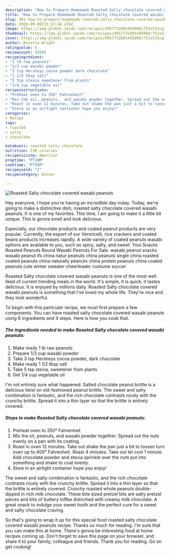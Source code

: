 ```yaml
---
description: "How to Prepare Homemade Roasted Salty chocolate covered wasabi peanuts"
title: "How to Prepare Homemade Roasted Salty chocolate covered wasabi peanuts"
slug: 481-how-to-prepare-homemade-roasted-salty-chocolate-covered-wasabi-peanuts
date: 2020-09-06T23:23:44.478Z
image: https://img-global.cpcdn.com/recipes/4957732885495808/751x532cq70/roasted-salty-chocolate-covered-wasabi-peanuts-recipe-main-photo.jpg
thumbnail: https://img-global.cpcdn.com/recipes/4957732885495808/751x532cq70/roasted-salty-chocolate-covered-wasabi-peanuts-recipe-main-photo.jpg
cover: https://img-global.cpcdn.com/recipes/4957732885495808/751x532cq70/roasted-salty-chocolate-covered-wasabi-peanuts-recipe-main-photo.jpg
author: Rosetta Wright
ratingvalue: 5
reviewcount: 34569
recipeingredient:
- "1 lb raw peanuts"
- "1/3 cup wasabi powder"
- "3 tsp Hersheys cocoa powder dark chocolate"
- "1 1/2 tbsp salt"
- "5 tsp stevia sweetener from plants"
- "1/4 cup vegetable oil"
recipeinstructions:
- "Preheat oven to 350° Fahrenheit"
- "Mix the oil, peanuts,  and wasabi powder together. Spread out the nuts evenly on a pan with its coating."
- "Roast in oven 12 minutes. Take out shake the pan just a bit to loosen turn oven up to 400° Fahrenheit. Roast 4 minutes.  Take out let cool 1 minute.  Add chocolate powder and stevia sprinkle over the nuts put into something and shake to coat evenly."
- "Store in an airtight container hope you enjoy!"
categories:
- Recipe
tags:
- roasted
- salty
- chocolate

katakunci: roasted salty chocolate 
nutrition: 230 calories
recipecuisine: American
preptime: "PT18M"
cooktime: "PT55M"
recipeyield: "2"
recipecategory: Dinner

---
```



![Roasted Salty chocolate covered wasabi peanuts](https://img-global.cpcdn.com/recipes/4957732885495808/751x532cq70/roasted-salty-chocolate-covered-wasabi-peanuts-recipe-main-photo.jpg)

Hey everyone, I hope you're having an incredible day today. Today, we're going to make a distinctive dish, roasted salty chocolate covered wasabi peanuts. It is one of my favorites. This time, I am going to make it a little bit unique. This is gonna smell and look delicious.

Especially, our chocolate products and coated peanut products are very popular. Currently, the export of our Vermicelli, rice crackers and coated beans products increases rapidly. A wide variety of coated peanuts wasabi options are available to you, such as spicy, salty, and sweet. Youi Snacks Roasted Peanuts Round Wasabi Peanuts For Sale. wasabi peanut snacks wasabi peanut ifs china natur peanuts china peanuts single china roasted coated peanuts china naturally peanuts china protein peanuts china coated peanuts cute winter sweater cheerleader costume soccer.

Roasted Salty chocolate covered wasabi peanuts is one of the most well liked of current trending meals in the world. It's simple, it is quick, it tastes delicious. It is enjoyed by millions daily. Roasted Salty chocolate covered wasabi peanuts is something that I've loved my whole life. They're nice and they look wonderful.


To begin with this particular recipe, we must first prepare a few components. You can have roasted salty chocolate covered wasabi peanuts using 6 ingredients and 4 steps. Here is how you cook that.

<!--inarticleads1-->

##### The ingredients needed to make Roasted Salty chocolate covered wasabi peanuts:

1. Make ready 1 lb raw peanuts
1. Prepare 1/3 cup wasabi powder
1. Take 3 tsp Hersheys cocoa powder, dark chocolate
1. Make ready 1 1/2 tbsp salt
1. Take 5 tsp stevia, sweetener from plants
1. Get 1/4 cup vegetable oil


I&#39;m not entirely sure what happened. Salted chocolate peanut brittle is a delicious twist on old-fashioned peanut brittle. The sweet and salty combination is fantastic, and the rich chocolate contrasts nicely with the crunchy brittle. Spread it into a thin layer so that the brittle is entirely covered. 

<!--inarticleads2-->

##### Steps to make Roasted Salty chocolate covered wasabi peanuts:

1. Preheat oven to 350° Fahrenheit
1. Mix the oil, peanuts,  and wasabi powder together. Spread out the nuts evenly on a pan with its coating.
1. Roast in oven 12 minutes. Take out shake the pan just a bit to loosen turn oven up to 400° Fahrenheit. Roast 4 minutes.  Take out let cool 1 minute.  Add chocolate powder and stevia sprinkle over the nuts put into something and shake to coat evenly.
1. Store in an airtight container hope you enjoy!


The sweet and salty combination is fantastic, and the rich chocolate contrasts nicely with the crunchy brittle. Spread it into a thin layer so that the brittle is entirely covered. Crunchy roasted whole peanuts double-dipped in rich milk chocolate. These bite sized pretzel bits are salty pretzel pieces and bits of buttery toffee drenched with creamy milk chocolate. A great snack to indulge your sweet tooth and the perfect cure for a sweet and salty chocolate craving. 

So that's going to wrap it up for this special food roasted salty chocolate covered wasabi peanuts recipe. Thanks so much for reading. I'm sure that you can make this at home. There's gonna be interesting food at home recipes coming up. Don't forget to save this page on your browser, and share it to your family, colleague and friends. Thank you for reading. Go on get cooking!
